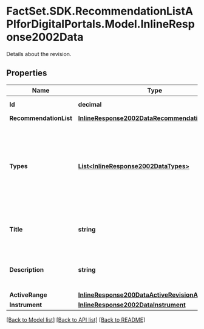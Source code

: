 # FactSet.SDK.RecommendationListAPIforDigitalPortals.Model.InlineResponse2002Data
Details about the revision.

## Properties

Name | Type | Description | Notes
------------ | ------------- | ------------- | -------------
**Id** | **decimal** | Identifier of the revision. | [optional] 
**RecommendationList** | [**InlineResponse2002DataRecommendationList**](InlineResponse2002DataRecommendationList.md) |  | [optional] 
**Types** | [**List&lt;InlineResponse2002DataTypes&gt;**](InlineResponse2002DataTypes.md) | Set of types assigned to the recommendation list as of the given revision. The customer maintains a list of valid types for all of its recommendation lists. | [optional] 
**Title** | **string** | Title assigned to the recommendation list as of the given revision. | [optional] 
**Description** | **string** | Description assigned to the recommendation list as of the given revision. | [optional] 
**ActiveRange** | [**InlineResponse200DataActiveRevisionActiveRange**](InlineResponse200DataActiveRevisionActiveRange.md) |  | [optional] 
**Instrument** | [**InlineResponse2002DataInstrument**](InlineResponse2002DataInstrument.md) |  | [optional] 

[[Back to Model list]](../README.md#documentation-for-models) [[Back to API list]](../README.md#documentation-for-api-endpoints) [[Back to README]](../README.md)

